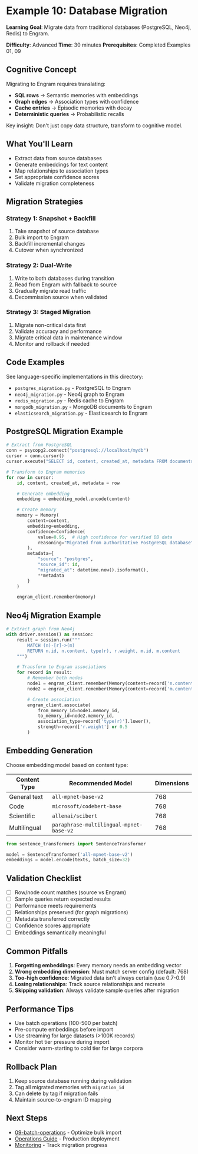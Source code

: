 # Example 10: Database Migration

**Learning Goal**: Migrate data from traditional databases (PostgreSQL, Neo4j, Redis) to Engram.

**Difficulty**: Advanced
**Time**: 30 minutes
**Prerequisites**: Completed Examples 01, 09

## Cognitive Concept

Migrating to Engram requires translating:
- **SQL rows** → Semantic memories with embeddings
- **Graph edges** → Association types with confidence
- **Cache entries** → Episodic memories with decay
- **Deterministic queries** → Probabilistic recalls

Key insight: Don't just copy data structure, transform to cognitive model.

## What You'll Learn

- Extract data from source databases
- Generate embeddings for text content
- Map relationships to association types
- Set appropriate confidence scores
- Validate migration completeness

## Migration Strategies

### Strategy 1: Snapshot + Backfill
1. Take snapshot of source database
2. Bulk import to Engram
3. Backfill incremental changes
4. Cutover when synchronized

### Strategy 2: Dual-Write
1. Write to both databases during transition
2. Read from Engram with fallback to source
3. Gradually migrate read traffic
4. Decommission source when validated

### Strategy 3: Staged Migration
1. Migrate non-critical data first
2. Validate accuracy and performance
3. Migrate critical data in maintenance window
4. Monitor and rollback if needed

## Code Examples

See language-specific implementations in this directory:

- `postgres_migration.py` - PostgreSQL to Engram
- `neo4j_migration.py` - Neo4j graph to Engram
- `redis_migration.py` - Redis cache to Engram
- `mongodb_migration.py` - MongoDB documents to Engram
- `elasticsearch_migration.py` - Elasticsearch to Engram

## PostgreSQL Migration Example

```python
# Extract from PostgreSQL
conn = psycopg2.connect("postgresql://localhost/mydb")
cursor = conn.cursor()
cursor.execute("SELECT id, content, created_at, metadata FROM documents")

# Transform to Engram memories
for row in cursor:
    id, content, created_at, metadata = row

    # Generate embedding
    embedding = embedding_model.encode(content)

    # Create memory
    memory = Memory(
        content=content,
        embedding=embedding,
        confidence=Confidence(
            value=0.95,  # High confidence for verified DB data
            reasoning="Migrated from authoritative PostgreSQL database"
        ),
        metadata={
            "source": "postgres",
            "source_id": id,
            "migrated_at": datetime.now().isoformat(),
            **metadata
        }
    )

    engram_client.remember(memory)
```

## Neo4j Migration Example

```python
# Extract graph from Neo4j
with driver.session() as session:
    result = session.run("""
        MATCH (n)-[r]->(m)
        RETURN n.id, n.content, type(r), r.weight, m.id, m.content
    """)

    # Transform to Engram associations
    for record in result:
        # Remember both nodes
        node1 = engram_client.remember(Memory(content=record['n.content'], ...))
        node2 = engram_client.remember(Memory(content=record['m.content'], ...))

        # Create association
        engram_client.associate(
            from_memory_id=node1.memory_id,
            to_memory_id=node2.memory_id,
            association_type=record['type(r)'].lower(),
            strength=record['r.weight'] or 0.5
        )
```

## Embedding Generation

Choose embedding model based on content type:

| Content Type | Recommended Model | Dimensions |
|--------------|------------------|------------|
| General text | `all-mpnet-base-v2` | 768 |
| Code | `microsoft/codebert-base` | 768 |
| Scientific | `allenai/scibert` | 768 |
| Multilingual | `paraphrase-multilingual-mpnet-base-v2` | 768 |

```python
from sentence_transformers import SentenceTransformer

model = SentenceTransformer('all-mpnet-base-v2')
embeddings = model.encode(texts, batch_size=32)
```

## Validation Checklist

- [ ] Row/node count matches (source vs Engram)
- [ ] Sample queries return expected results
- [ ] Performance meets requirements
- [ ] Relationships preserved (for graph migrations)
- [ ] Metadata transferred correctly
- [ ] Confidence scores appropriate
- [ ] Embeddings semantically meaningful

## Common Pitfalls

1. **Forgetting embeddings**: Every memory needs an embedding vector
2. **Wrong embedding dimension**: Must match server config (default: 768)
3. **Too-high confidence**: Migrated data isn't always certain (use 0.7-0.9)
4. **Losing relationships**: Track source relationships and recreate
5. **Skipping validation**: Always validate sample queries after migration

## Performance Tips

- Use batch operations (100-500 per batch)
- Pre-compute embeddings before import
- Use streaming for large datasets (>100K records)
- Monitor hot tier pressure during import
- Consider warm-starting to cold tier for large corpora

## Rollback Plan

1. Keep source database running during validation
2. Tag all migrated memories with `migration_id`
3. Can delete by tag if migration fails
4. Maintain source-to-engram ID mapping

## Next Steps

- [09-batch-operations](../09-batch-operations/) - Optimize bulk import
- [Operations Guide](/operations/) - Production deployment
- [Monitoring](/operations/monitoring.md) - Track migration progress
